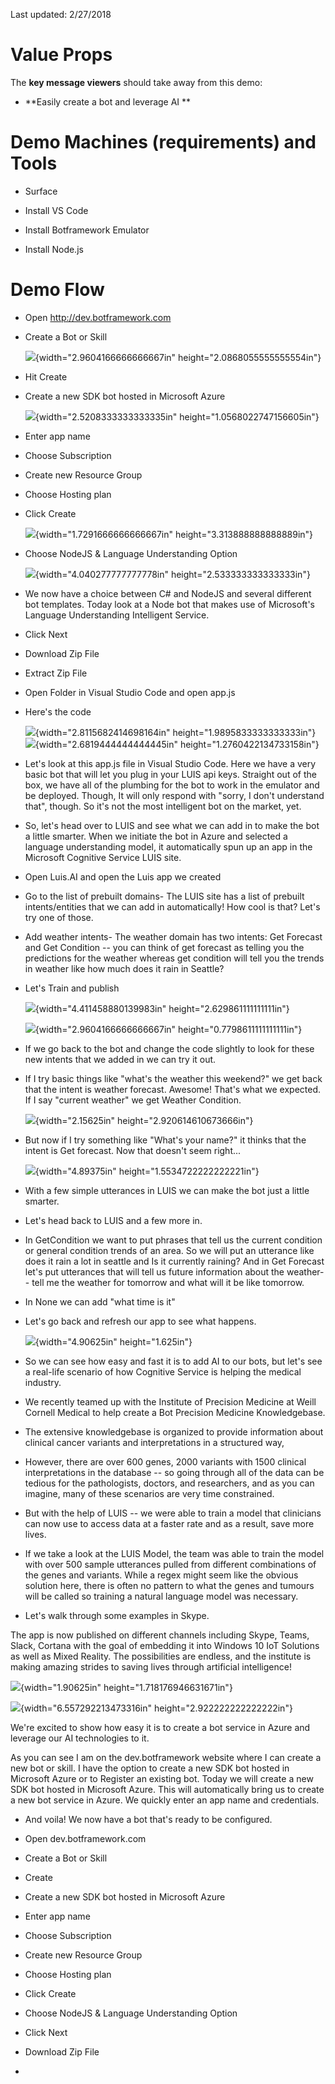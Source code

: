Last updated: 2/27/2018

Value Props
===========

The **key message viewers** should take away from this demo:

-   **Easily create a bot and leverage AI **

Demo Machines (requirements) and Tools
======================================

-   Surface

-   Install VS Code

-   Install Botframework Emulator

-   Install Node.js

Demo Flow
=========

-   Open <http://dev.botframework.com>

-   Create a Bot or Skill

    ![](./Imagebot/media/image1.png){width="2.9604166666666667in"
    height="2.0868055555555554in"}

-   Hit Create

-   Create a new SDK bot hosted in Microsoft Azure

    ![](./Imagebot/media/image2.png){width="2.5208333333333335in"
    height="1.0568022747156605in"}

-   Enter app name

-   Choose Subscription

-   Create new Resource Group

-   Choose Hosting plan

-   Click Create

    ![](./Imagebot/media/image3.png){width="1.7291666666666667in"
    height="3.313888888888889in"}

-   Choose NodeJS & Language Understanding Option

    ![](./Imagebot/media/image4.png){width="4.040277777777778in"
    height="2.533333333333333in"}

-   We now have a choice between C\# and NodeJS and several different
    bot templates. Today look at a Node bot that makes use of
    Microsoft's Language Understanding Intelligent Service.

-   Click Next

-   Download Zip File

-   Extract Zip File

-   Open Folder in Visual Studio Code and open app.js

-   Here's the code

    ![](./Imagebot/media/image5.png){width="2.8115682414698164in"
    height="1.9895833333333333in"}![](./Imagebot/media/image6.png){width="2.6819444444444445in"
    height="1.2760422134733158in"}

-   Let's look at this app.js file in Visual Studio Code. Here we have a
    very basic bot that will let you plug in your LUIS api keys.
    Straight out of the box, we have all of the plumbing for the bot to
    work in the emulator and be deployed. Though, It will only respond
    with "sorry, I don't understand that", though. So it's not the most
    intelligent bot on the market, yet.

-   So, let's head over to LUIS and see what we can add in to make the
    bot a little smarter. When we initiate the bot in Azure and selected
    a language understanding model, it automatically spun up an app in
    the Microsoft Cognitive Service LUIS site.

-   Open Luis.AI and open the Luis app we created

-   Go to the list of prebuilt domains- The LUIS site has a list of
    prebuilt intents/entities that we can add in automatically! How cool
    is that? Let's try one of those.

-   Add weather intents- The weather domain has two intents: Get
    Forecast and Get Condition -- you can think of get forecast as
    telling you the predictions for the weather whereas get condition
    will tell you the trends in weather like how much does it rain in
    Seattle?

-   Let's Train and publish

    ![](./Imagebot/media/image7.png){width="4.411458880139983in"
    height="2.629861111111111in"}

    ![](./Imagebot/media/image8.png){width="2.9604166666666667in"
    height="0.7798611111111111in"}

-   If we go back to the bot and change the code slightly to look for
    these new intents that we added in we can try it out.

-   If I try basic things like "what's the weather this weekend?" we get
    back that the intent is weather forecast. Awesome! That's what we
    expected. If I say "current weather" we get Weather Condition.

    ![](./Imagebot/media/image9.png){width="2.15625in"
    height="2.920614610673666in"}

-   But now if I try something like "What's your name?" it thinks that
    the intent is Get forecast. Now that doesn't seem right...

    ![](./Imagebot/media/image10.png){width="4.89375in"
    height="1.5534722222222221in"}

-   With a few simple utterances in LUIS we can make the bot just a
    little smarter.

-   Let's head back to LUIS and a few more in.

-   In GetCondition we want to put phrases that tell us the current
    condition or general condition trends of an area. So we will put an
    utterance like does it rain a lot in seattle and Is it currently
    raining? And in Get Forecast let's put utterances that will tell us
    future information about the weather-- tell me the weather for
    tomorrow and what will it be like tomorrow.

-   In None we can add "what time is it"

-   Let's go back and refresh our app to see what happens.

    ![](./Imagebot/media/image11.png){width="4.90625in"
    height="1.625in"}

-   So we can see how easy and fast it is to add AI to our bots, but
    let's see a real-life scenario of how Cognitive Service is helping
    the medical industry.

-   We recently teamed up with the Institute of Precision Medicine at
    Weill Cornell Medical to help create a Bot Precision Medicine
    Knowledgebase.

-   The extensive knowledgebase is organized to provide information
    about clinical cancer variants and interpretations in a structured
    way,

-   However, there are over 600 genes, 2000 variants with 1500 clinical
    interpretations in the database -- so going through all of the data
    can be tedious for the pathologists, doctors, and researchers, and
    as you can imagine, many of these scenarios are very time
    constrained.

-   But with the help of LUIS -- we were able to train a model that
    clinicians can now use to access data at a faster rate and as a
    result, save more lives.

-   If we take a look at the LUIS Model, the team was able to train the
    model with over 500 sample utterances pulled from different
    combinations of the genes and variants. While a regex might seem
    like the obvious solution here, there is often no pattern to what
    the genes and tumours will be called so training a natural language
    model was necessary.

-   Let's walk through some examples in Skype.

The app is now published on different channels including Skype, Teams,
Slack, Cortana with the goal of embedding it into Windows 10 IoT
Solutions as well as Mixed Reality. The possibilities are endless, and
the institute is making amazing strides to saving lives through
artificial intelligence!

![](./Imagebot/media/image12.png){width="1.90625in"
height="1.718176946631671in"}

![](./Imagebot/media/image13.png){width="6.557292213473316in"
height="2.922222222222222in"}

We're excited to show how easy it is to create a bot service in Azure
and leverage our AI technologies to it.

As you can see I am on the dev.botframework website where I can create a
new bot or skill. I have the option to create a new SDK bot hosted in
Microsoft Azure or to Register an existing bot. Today we will create a
new SDK bot hosted in Microsoft Azure. This will automatically bring us
to create a new bot service in Azure. We quickly enter an app name and
credentials.

-   And voila! We now have a bot that's ready to be configured.

<!-- -->

-   Open dev.botframework.com

-   Create a Bot or Skill

-   Create

-   Create a new SDK bot hosted in Microsoft Azure

-   Enter app name

-   Choose Subscription

-   Create new Resource Group

-   Choose Hosting plan

-   Click Create

-   Choose NodeJS & Language Understanding Option

-   Click Next

-   Download Zip File

-   
